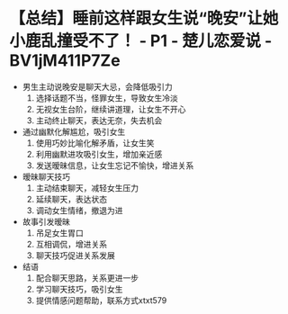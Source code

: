 # 【总结】睡前这样跟女生说“晚安”让她小鹿乱撞受不了！ - P1 - 楚儿恋爱说 - BV1jM411P7Ze

-   男生主动说晚安是聊天大忌，会降低吸引力
    1.  选择话题不当，怪罪女生，导致女生冷淡
    2.  无视女生台阶，继续讲道理，让女生不开心
    3.  主动终止聊天，表达无奈，失去机会
-   通过幽默化解尴尬，吸引女生
    1.  使用巧妙比喻化解矛盾，让女生笑
    2.  利用幽默进攻吸引女生，增加亲近感
    3.  发送暧昧信息，让女生忘记不愉快，增进关系
-   暧昧聊天技巧
    1.  主动结束聊天，减轻女生压力
    2.  延续聊天，表达状态
    3.  调动女生情绪，撤退为进
-   故事引发暧昧
    1.  吊足女生胃口
    2.  互相调侃，增进关系
    3.  聊天技巧促进关系发展
-   结语
    1.  配合聊天思路，关系更进一步
    2.  学习聊天技巧，吸引女生
    3.  提供情感问题帮助，联系方式xtxt579